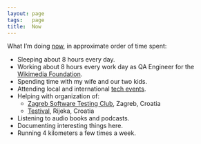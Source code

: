 ```yaml
---
layout: page
tags:   page
title:  Now
---
```

What I’m doing [now](https://sivers.org/now), in approximate order of time spent:

- Sleeping about 8 hours every day.
- Working about 8 hours every work day as QA Engineer for the [Wikimedia Foundation](https://wikimediafoundation.org).
- Spending time with my wife and our two kids.
- Attending local and international [tech events](/events/).
- Helping with organization of:
  - [Zagreb Software Testing Club](https://www.facebook.com/groups/744433025640501), Zagreb, Croatia
  - [Testival](http://www.testival.eu/), Rijeka, Croatia
- Listening to audio books and podcasts.
- Documenting interesting things here.
- Running 4 kilometers a few times a week.
